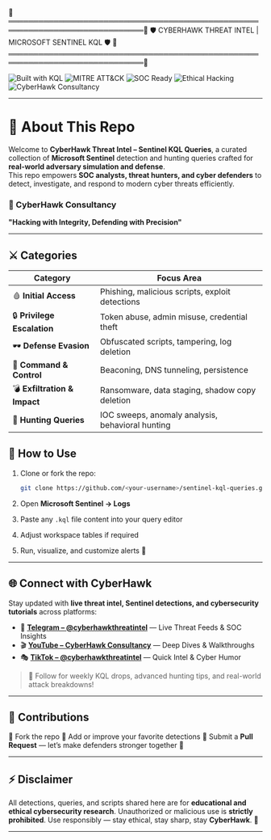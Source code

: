 🦅═════════════════════════════════════════════════════════════════════════════🦅
              🛡 CYBERHAWK THREAT INTEL | MICROSOFT SENTINEL KQL 🛡
🦅═════════════════════════════════════════════════════════════════════════════🦅

![Built with KQL](https://img.shields.io/badge/Built%20with-KQL-blue?style=for-the-badge&logo=microsoft)
![MITRE ATT&CK](https://img.shields.io/badge/Mapped%20to-MITRE%20ATT%26CK-orange?style=for-the-badge&logo=mitre)
![SOC Ready](https://img.shields.io/badge/Optimized%20for-SOC%20Operations-purple?style=for-the-badge)
![Ethical Hacking](https://img.shields.io/badge/Ethical%20Hacking-Yes-green?style=for-the-badge)
![CyberHawk Consultancy](https://img.shields.io/badge/🦅-CyberHawk%20Consultancy-black?style=for-the-badge)

---

# 🧠 About This Repo

Welcome to **CyberHawk Threat Intel – Sentinel KQL Queries**, a curated collection of **Microsoft Sentinel** detection and hunting queries crafted for **real-world adversary simulation and defense**.  
This repo empowers **SOC analysts, threat hunters, and cyber defenders** to detect, investigate, and respond to modern cyber threats efficiently.

### 🦅 CyberHawk Consultancy

**"Hacking with Integrity, Defending with Precision"**

---

## ⚔️ Categories

| Category | Focus Area |
|-----------|-------------|
| 🩸 **Initial Access** | Phishing, malicious scripts, exploit detections |
| 🔒 **Privilege Escalation** | Token abuse, admin misuse, credential theft |
| 🕶 **Defense Evasion** | Obfuscated scripts, tampering, log deletion |
| 📡 **Command & Control** | Beaconing, DNS tunneling, persistence |
| 💣 **Exfiltration & Impact** | Ransomware, data staging, shadow copy deletion |
| 📘 **Hunting Queries** | IOC sweeps, anomaly analysis, behavioral hunting |

## 🧭 How to Use

1. Clone or fork the repo:

   ```bash
   git clone https://github.com/<your-username>/sentinel-kql-queries.git
   ```
2. Open **Microsoft Sentinel → Logs**
3. Paste any `.kql` file content into your query editor
4. Adjust workspace tables if required
5. Run, visualize, and customize alerts 🚨

---

## 🌐 Connect with CyberHawk

Stay updated with **live threat intel, Sentinel detections, and cybersecurity tutorials** across platforms:

* 📣 **[Telegram – @cyberhawkthreatintel](https://t.me/cyberhawkthreatintel)** — Live Threat Feeds & SOC Insights
* 🎬 **[YouTube – CyberHawk Consultancy](https://www.youtube.com/@cyberhawkconsultancy)** — Deep Dives & Walkthroughs
* 🎭 **[TikTok – @cyberhawkthreatintel](https://www.tiktok.com/@cyberhawkthreatintel)** — Quick Intel & Cyber Humor

> 🦅 Follow for weekly KQL drops, advanced hunting tips, and real-world attack breakdowns!

---

## 💌 Contributions

🔹 Fork the repo
🔹 Add or improve your favorite detections
🔹 Submit a **Pull Request** — let’s make defenders stronger together 💪

---

## ⚡ Disclaimer

All detections, queries, and scripts shared here are for **educational and ethical cybersecurity research**.
Unauthorized or malicious use is **strictly prohibited**.
Use responsibly — stay ethical, stay sharp, stay **CyberHawk**. 🦅

---


